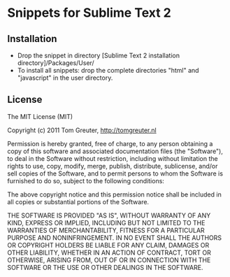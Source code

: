 # Snippets for Sublime Text 2

## Installation
- Drop the snippet in directory [Sublime Text 2 installation directory]/Packages/User/
- To install all snippets: drop the complete directories "html" and "javascript" in the user directory.

## License
The MIT License (MIT)

Copyright (c) 2011 Tom Greuter, http://tomgreuter.nl

Permission is hereby granted, free of charge, to any person obtaining a copy of this software and associated documentation files (the "Software"), to deal in the Software without restriction, including without limitation the rights to use, copy, modify, merge, publish, distribute, sublicense, and/or sell copies of the Software, and to permit persons to whom the Software is furnished to do so, subject to the following conditions:

The above copyright notice and this permission notice shall be included in all copies or substantial portions of the Software.

THE SOFTWARE IS PROVIDED "AS IS", WITHOUT WARRANTY OF ANY KIND, EXPRESS OR IMPLIED, INCLUDING BUT NOT LIMITED TO THE WARRANTIES OF MERCHANTABILITY, FITNESS FOR A PARTICULAR PURPOSE AND NONINFRINGEMENT. IN NO EVENT SHALL THE AUTHORS OR COPYRIGHT HOLDERS BE LIABLE FOR ANY CLAIM, DAMAGES OR OTHER LIABILITY, WHETHER IN AN ACTION OF CONTRACT, TORT OR OTHERWISE, ARISING FROM, OUT OF OR IN CONNECTION WITH THE SOFTWARE OR THE USE OR OTHER DEALINGS IN THE SOFTWARE.

